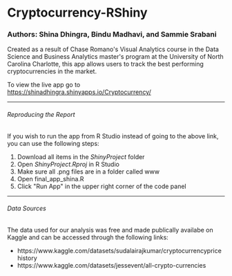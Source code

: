 # Cryptocurrency-RShiny

### Authors: Shina Dhingra, Bindu Madhavi, and Sammie Srabani

Created as a result of Chase Romano's Visual Analytics course in the Data Science and Business Analytics master's program at the University of North Carolina Charlotte, this app allows users to track the best performing cryptocurrencies in the market.

To view the live app go to https://shinadhingra.shinyapps.io/Cryptocurrency/

<hr>

<h6>Reproducing the Report</h6>

If you wish to run the app from R Studio instead of going to the above link, you can use the following steps:
<ol>
  <li>Download all items in the <em>ShinyProject</em> folder</li>
  <li>Open <em>ShinyProject.Rproj</em> in R Studio</li>
  <li>Make sure all .png files are in a folder called www</li>
  <li>Open final_app_shina.R</li>
  <li>Click "Run App" in the upper right corner of the code panel</li>
</ol>

<hr>

<h6>Data Sources</h6>

The data used for our analysis was free and made publically availabe on Kaggle and can be accessed through the following links:
<ul>
  <li>https://www.kaggle.com/datasets/sudalairajkumar/cryptocurrencypricehistory</li>
  <li>https://www.kaggle.com/datasets/jessevent/all-crypto-currencies</li>
 </ul>



